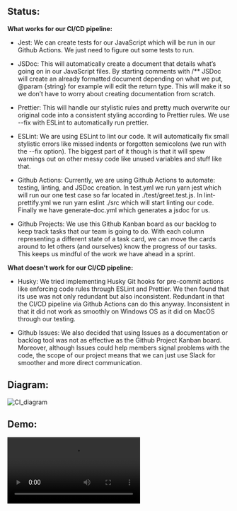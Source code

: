 ## Status:

**What works for our CI/CD pipeline:**

- Jest:
We can create tests for our JavaScript which will be run in our Github Actions. We just need to figure out some tests to run.

- JSDoc: 
This will automatically create a document that details what’s going on in our JavaScript files. By starting comments with /** JSDoc will create an already formatted document depending on what we put, 
@param {string} for example will edit the return type. This will make it so we don’t have to worry about creating documentation from scratch.

- Prettier: 
This will handle our stylistic rules and pretty much overwrite our original code into a consistent styling according to Prettier rules. We use --fix with ESLint to automatically run prettier.

- ESLint: 
We are using ESLint to lint our code. It will automatically fix small stylistic errors like missed indents or forgotten semicolons (we run with the --fix option). The biggest part of it though is that it will spew warnings out on other messy code like unused variables and stuff like that. 

- Github Actions: 
Currently, we are using Github Actions to automate: testing, linting, and JSDoc creation. In test.yml we run yarn jest which will run our one test case so far located in ./test/greet.test.js. In lint-prettify.yml we run yarn eslint ./src which will start linting our code. Finally we have generate-doc.yml which generates a jsdoc for us.

- Github Projects:
We use this Github Kanban board as our backlog to keep track tasks that our team is going to do. With each column representing a different state of a task card, we can move the cards around to let others (and ourselves) know the progress of our tasks. This keeps us mindful of the work we have ahead in a sprint. 

**What doesn’t work for our CI/CD pipeline:**

- Husky: We tried implementing Husky Git hooks for pre-commit actions like enforcing code rules through ESLint and Prettier. We then found that its use was not only redundant but also inconsistent. Redundant in that the CI/CD pipeline via Github Actions can do this anyway. Inconsistent in that it did not work as smoothly on Windows OS as it did on MacOS through our testing.

- Github Issues: We also decided that using Issues as a documentation or backlog tool was not as effective as the Github Project Kanban board. Moreover, although Issues could help members signal problems with the code, the scope of our project means that we can just use Slack for smoother and more direct communication. 


## Diagram:

![CI_diagram](https://user-images.githubusercontent.com/46361434/118563702-e34aca80-b723-11eb-88a5-eb6ef18ab365.png)


## Demo:

![CI_demo](https://user-images.githubusercontent.com/46361434/118563678-db8b2600-b723-11eb-8ba1-414d966c8cdf.mp4)

